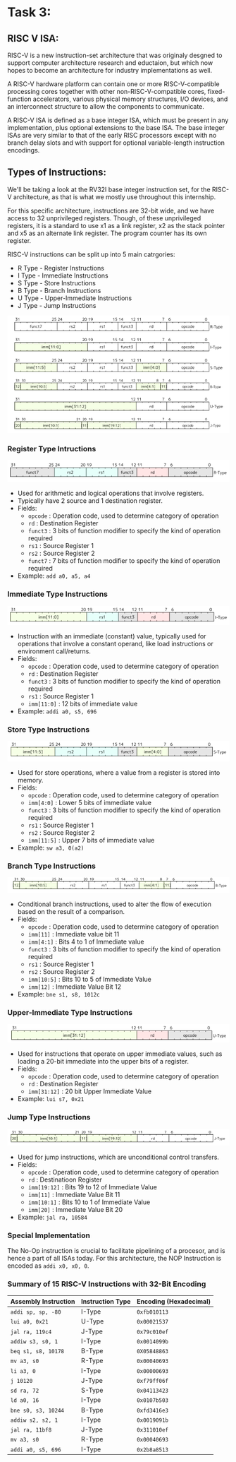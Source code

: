 # Task 3:

## RISC V ISA:

RISC-V is a new instruction-set architecture that was originaly desgned to support computer architecture research and eductaion, but which now hopes to become an architecture for industry implementations as well.

A RISC-V hardware platform can contain one or more RISC-V-compatible processing cores together with other non-RISC-V-compatible cores, fixed-function accelerators, various physical memory structures, I/O devices, and an interconnect structure to allow the components to communicate.

A RISC-V ISA is defined as a base integer ISA, which must be present in any implementation, plus optional extensions to the base ISA. The base integer ISAs are very similar to that of the early RISC processors except with no branch delay slots and with support for optional variable-length instruction encodings.

## Types of Instructions:

We'll be taking a look at the RV32I base integer instruction set, for the RISC-V architecture, as that is what we mostly use throughout this internship.

For this specific architecture, instructions are 32-bit wide, and we have access to 32 unprivileged registers. Though, of these unprivileged registers, it is a standard to use x1 as a link register, x2 as the stack pointer and x5 as an alternate link register. The program counter has its own register.

RISC-V instructions can be split up into 5 main catrgories:
- R Type - Register Instructions
- I Type - Immediate Instructions
- S Type - Store Instructions
- B Type - Branch Instructions
- U Type - Upper-Immediate Instructions
- J Type - Jump Instructions

![](image.png)

### Register Type Intructions

![alt text](image-1.png)

- Used for arithmetic and logical operations that involve registers.
- Typically have 2 source and 1 destination register.
- Fields:
    - `opcode` : Operation code, used to determine category of operation
    - `rd` : Destination Register
    - `funct3` : 3 bits of function modifier to specify the kind of operation required
    - `rs1` : Source Register 1
    - `rs2` : Source Register 2
    - `funct7` : 7 bits of function modifier to specify the kind of operation required
- Example: `add a0, a5, a4`

### Immediate Type Instructions

![alt text](image-2.png)

- Instruction with an immediate (constant) value, typically used for operations that involve a constant operand, like load instructions or environment call/returns.
- Fields:
    - `opcode` : Operation code, used to determine category of operation
    - `rd` : Destination Register
    - `funct3` : 3 bits of function modifier to specify the kind of operation required
    - `rs1` : Source Register 1
    - `imm[11:0]` : 12 bits of immediate value
- Example: `addi a0, s5, 696`

### Store Type Instructions

![alt text](image-3.png)

- Used for store operations, where a value from a register is stored into memory.
- Fields:
    - `opcode` : Operation code, used to determine category of operation
    - `imm[4:0]` : Lower 5 bits of immediate value
    - `funct3` : 3 bits of function modifier to specify the kind of operation required
    - `rs1` : Source Register 1
    - `rs2` : Source Register 2
    - `imm[11:5]` : Upper 7 bits of immediate value
- Example: `sw a3, 0(a2)`

### Branch Type Instructions

![alt text](image-4.png)

- Conditional branch instructions, used to alter the flow of execution based on the result of a comparison.
- Fields:
    - `opcode` : Operation code, used to determine category of operation
    - `imm[11]` : Immediate value bit 11
    - `imm[4:1]` : Bits 4 to 1 of Immediate value
    - `funct3` : 3 bits of function modifier to specify the kind of operation required
    - `rs1` : Source Register 1
    - `rs2` : Source Register 2
    - `imm[10:5]` : Bits 10 to 5 of Immediate Value
    - `imm[12]` : Immediate Value Bit 12
- Example: `bne s1, s8, 1012c`

### Upper-Immediate Type Instructions

![alt text](image-5.png)

- Used for instructions that operate on upper immediate values, such as loading a 20-bit immediate into the upper bits of a register.
- Fields:
    - `opcode` : Operation code, used to determine category of operation
    - `rd` : Destination Register
    - `imm[31:12]` : 20 bit Upper Immediate Value
- Example: `lui s7, 0x21`

### Jump Type Instructions

![alt text](image-6.png)

- Used for jump instructions, which are unconditional control transfers.
- Fields:
    - `opcode` : Operation code, used to determine category of operation
    - `rd` : Destinatioon Register
    - `imm[19:12]` : Bits 19 to 12 of Immediate Value
    - `imm[11]` : Immediate Value Bit 11
    - `imm[10:1]` : Bits 10 to 1 of Immediate Value
    - `imm[20]` : Immediate Value Bit 20
- Example: `jal ra, 10584`

### Special Implementation

The No-Op instruction is crucial to facilitate pipelining of a procesor, and is hence a part of all ISAs today. For this architecture, the NOP Instruction is encoded as `addi x0, x0, 0`.

### Summary of 15 RISC-V Instructions with 32-Bit Encoding

| Assembly Instruction   | Instruction Type | Encoding (Hexadecimal)  |
|------------------------|------------------|-------------------------|
| `addi sp, sp, -80`     | I-Type           | `0xfb010113`            |
| `lui a0, 0x21`         | U-Type           | `0x00021537`            |
| `jal ra, 119c4`        | J-Type           | `0x79c010ef`            |
| `addiw s3, s0, 1`      | I-Type           | `0x0014099b`            |
| `beq s1, s8, 10178`    | B-Type           | `0X05848863`            |
| `mv a3, s0`            | R-Type           | `0x00040693`            |
| `li a3, 0`             | I-Type           | `0x00000693`            |
| `j 10120`              | J-Type           | `0xf79ff06f`            |
| `sd ra, 72`            | S-Type           | `0x04113423`            |
| `ld a0, 16`            | I-Type           | `0x0107b503`            |
| `bne s0, s3, 10244`    | B-Type           | `0xfd3416e3`            |
| `addiw s2, s2, 1`      | I-Type           | `0x0019091b`            |
| `jal ra, 11bf8`        | J-Type           | `0x311010ef`            |
| `mv a3, s0`            | R-Type           | `0x00040693`            |
| `addi a0, s5, 696`     | I-Type           | `0x2b8a8513`            |